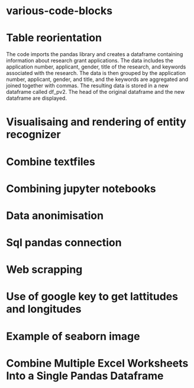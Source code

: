# various-code-blocks

# Table reorientation
The code imports the pandas library and creates a dataframe containing information about research grant applications. The data includes the application number, applicant, gender, title of the research, and keywords associated with the research. The data is then grouped by the application number, applicant, gender, and title, and the keywords are aggregated and joined together with commas. The resulting data is stored in a new dataframe called df_pv2. The head of the original dataframe and the new dataframe are displayed.

# Visualisaing and rendering of entity recognizer

# Combine textfiles

# Combining jupyter notebooks

# Data anonimisation

# Sql pandas connection

# Web scrapping

# Use of google key to get lattitudes and longitudes

# Example of seaborn image

# Combine Multiple Excel Worksheets Into a Single Pandas Dataframe 
